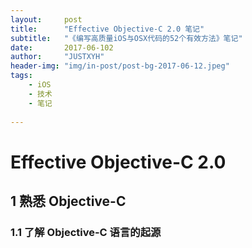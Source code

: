 ```yaml
---
layout:     post
title:      "Effective Objective-C 2.0 笔记"
subtitle:   "《编写高质量iOS与OSX代码的52个有效方法》笔记"
date:       2017-06-102
author:     "JUSTXYH"
header-img: "img/in-post/post-bg-2017-06-12.jpeg"
tags:
    - iOS
    - 技术
    - 笔记
    
---
```


# Effective Objective-C 2.0

## 1 熟悉 Objective-C

### 1.1 了解 Objective-C 语言的起源
